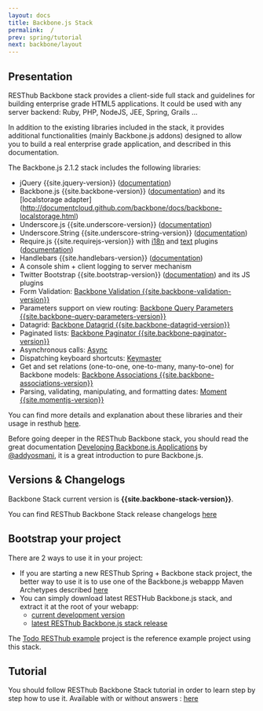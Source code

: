 ```yaml
---
layout: docs
title: Backbone.js Stack
permalink:  /
prev: spring/tutorial
next: backbone/layout
---
```


<div class="toc"></div>

## Presentation

RESThub Backbone stack provides a client-side full stack and guidelines for building enterprise grade HTML5 applications. 
It could be used with any server backend: Ruby, PHP, NodeJS, JEE, Spring, Grails ...

In addition to the existing libraries included in the stack, it provides additional functionalities (mainly Backbone.js addons)
designed to allow you to build a real enterprise grade application, and described in this documentation.

The Backbone.js 2.1.2 stack includes the following libraries:

* jQuery {{site.jquery-version}} ([documentation](http://docs.jquery.com/Main_Page))
* Backbone.js {{site.backbone-version}} ([documentation](http://documentcloud.github.com/backbone/)) and its [localstorage adapter]
  (http://documentcloud.github.com/backbone/docs/backbone-localstorage.html)
* Underscore.js {{site.underscore-version}} ([documentation](http://documentcloud.github.com/underscore/))
* Underscore.String {{site.underscore-string-version}} ([documentation](https://github.com/epeli/underscore.string#readme))
* Require.js {{site.requirejs-version}} with [i18n](http://requirejs.org/docs/api.html#i18n) and [text](http://requirejs.org/docs/api.html#text) plugins
  ([documentation](http://requirejs.org/docs/api.html))
* Handlebars {{site.handlebars-version}} ([documentation](http://handlebarsjs.com))
* A console shim + client logging to server mechanism
* Twitter Bootstrap {{site.bootstrap-version}} ([documentation](http://getbootstrap.com/{{site.bootstrap-version}}/)) and its JS plugins
* Form Validation: [Backbone Validation {{site.backbone-validation-version}}](http://github.com/thedersen/backbone.validation)
* Parameters support on view routing: [Backbone Query Parameters {{site.backbone-query-parameters-version}}](http://github.com/jhudson8/backbone-query-parameters)
* Datagrid: [Backbone Datagrid {{site.backbone-datagrid-version}}](http://loicfrering.github.com/backbone.datagrid/)
* Paginated lists: [Backbone Paginator {{site.backbone-paginator-version}}](http://addyosmani.github.com/backbone.paginator/)
* Asynchronous calls: [Async](http://github.com/caolan/async/)
* Dispatching keyboard shortcuts: [Keymaster](http://gobby/keymasterithub.com/madr)
* Get and set relations (one-to-one, one-to-many, many-to-one) for Backbone models: [Backbone Associations {{site.backbone-associations-version}}](http://dhruvaray.github.io/backbone-associations/)
* Parsing, validating, manipulating, and formatting dates: [Moment {{site.momentjs-version}}](http://momentjs.com/)

You can find more details and explanation about these libraries and their usage in resthub [here](/docs/backbone/third-party).

Before going deeper in the RESThub Backbone stack, you should read the great documentation
[Developing Backbone.js Applications](http://addyosmani.github.com/backbone-fundamentals/) by [@addyosmani](https://twitter.com/addyosmani),
it is a great introduction to pure Backbone.js.

## Versions & Changelogs

Backbone Stack current version is **{{site.backbone-stack-version}}**.

You can find RESThub Backbone Stack release changelogs [here](/new/releases)

## Bootstrap your project

There are 2 ways to use it in your project:

* If you are starting a new RESThub Spring + Backbone stack project, the better way to use it is to use one of the Backbone.js webappp
  Maven Archetypes described [here](/docs/spring/bootstrap)
* You can simply download latest RESTHub Backbone.js stack, and extract it at the root of your webapp:
  * [current development version](https://github.com/resthub/resthub-backbone-stack/archive/master.zip)
  * [latest RESThub Backbone.js stack release](https://github.com/resthub/resthub-backbone-stack/archive/resthub-backbone-stack-{{site.backbone-stack-version}}.zip)

The [Todo RESThub example](https://github.com/resthub/todo-backbone-example) project is the reference example project using this stack.

## Tutorial

You should follow RESThub Backbone Stack tutorial in order to learn step by step how to use it. Available with or without answers :
[here](/docs/backbone/tutorial)